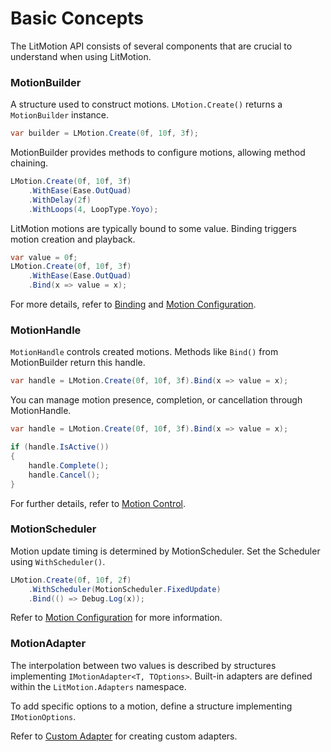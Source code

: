 # Basic Concepts

The LitMotion API consists of several components that are crucial to understand when using LitMotion.

### MotionBuilder

A structure used to construct motions. `LMotion.Create()` returns a `MotionBuilder` instance.

```cs
var builder = LMotion.Create(0f, 10f, 3f);
```

MotionBuilder provides methods to configure motions, allowing method chaining.

```cs
LMotion.Create(0f, 10f, 3f)
    .WithEase(Ease.OutQuad)
    .WithDelay(2f)
    .WithLoops(4, LoopType.Yoyo);
```

LitMotion motions are typically bound to some value. Binding triggers motion creation and playback.

```cs
var value = 0f;
LMotion.Create(0f, 10f, 3f)
    .WithEase(Ease.OutQuad)
    .Bind(x => value = x);
```

For more details, refer to [Binding](binding.md) and [Motion Configuration](motion-configuration.md).

### MotionHandle

`MotionHandle` controls created motions. Methods like `Bind()` from MotionBuilder return this handle.

```cs
var handle = LMotion.Create(0f, 10f, 3f).Bind(x => value = x);
```

You can manage motion presence, completion, or cancellation through MotionHandle.

```cs
var handle = LMotion.Create(0f, 10f, 3f).Bind(x => value = x);

if (handle.IsActive())
{
    handle.Complete();
    handle.Cancel();
}
```

For further details, refer to [Motion Control](motion-control.md).

### MotionScheduler

Motion update timing is determined by MotionScheduler. Set the Scheduler using `WithScheduler()`.

```cs
LMotion.Create(0f, 10f, 2f)
    .WithScheduler(MotionScheduler.FixedUpdate)
    .Bind(() => Debug.Log(x));
```

Refer to [Motion Configuration](motion-configuration.md) for more information.

### MotionAdapter

The interpolation between two values is described by structures implementing `IMotionAdapter<T, TOptions>`. Built-in adapters are defined within the `LitMotion.Adapters` namespace.

To add specific options to a motion, define a structure implementing `IMotionOptions`.

Refer to [Custom Adapter](custom-adapter.md) for creating custom adapters.
